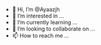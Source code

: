 - 👋 Hi, I’m @Ayaazjh
- 👀 I’m interested in ...
- 🌱 I’m currently learning ...
- 💞️ I’m looking to collaborate on ...
- 📫 How to reach me ...

<!---
Ayaazjh/Ayaazjh is a ✨ special ✨ repository because its `README.md` (this file) appears on your GitHub profile.
You can click the Preview link to take a look at your changes.
--->

